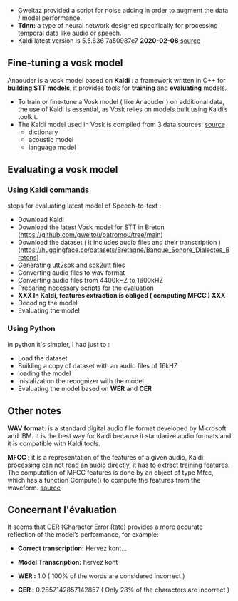 
* Gweltaz provided a script for noise adding in order to augment the data / model performance.
* **Tdnn:** a type of neural network designed specifically for processing temporal data like audio or speech.
* Kaldi latest version is 5.5.636 7a50987e7 **2020-02-08** [source](https://kaldi-asr.org/doc/versions.html)
## Fine-tuning a vosk model
Anaouder is a vosk model based on **Kaldi** : a framework written in C++ for **building STT models**, it provides tools for **training** and **evaluating** models.
* To train or fine-tune a Vosk model ( like Anaouder ) on additional data, the use of Kaldi is essential, as Vosk relies on models built using Kaldi’s toolkit.
* The Kaldi model used in Vosk is compiled from 3 data sources: [source](https://alphacephei.com/vosk/adaptation)
  - dictionary
  - acoustic model
  - language model
## Evaluating a vosk model
### Using Kaldi commands
steps for evaluating latest model of Speech-to-text :
* Download Kaldi
* Download the latest Vosk model for STT in Breton (https://github.com/gweltou/patromou/tree/main)
* Download the dataset ( it includes audio files and their transcription ) (https://huggingface.co/datasets/Bretagne/Banque_Sonore_Dialectes_Bretons)
* Generating utt2spk and spk2utt files
* Converting audio files to wav format
* Converting audio files from 4400kHZ to 1600kHZ
* Preparing necessary scripts for the evaluation
* **XXX In Kaldi, features extraction is obliged ( computing MFCC ) XXX**
* Decoding the model
* Evaluating the model
### Using Python
In python it's simpler, I had just to :
* Load the dataset
* Building a copy of dataset with an audio files of 16kHZ
* loading the model
* Inisialization the recognizer with the model
* Evaluating the model based on **WER** and **CER**
## Other notes
**WAV format:** is a standard digital audio file format developed by Microsoft and IBM. It is the best way for Kaldi because it standarize audio formats and it is compatible with Kaldi tools.

**MFCC :** it is a representation of the features of a given audio, Kaldi processing can not read an audio directly, it has to extract training features.
The computation of MFCC features is done by an object of type Mfcc, which has a function Compute() to compute the features from the waveform. [source](https://kaldi-asr.org/doc/feat.html)

## Concernant l'évaluation
It seems that CER (Character Error Rate) provides a more accurate reflection of the model’s performance, for example:
- **Correct transcription:** Hervez kont...
- **Model Transcription:** hervez kont

- **WER :** 1.0 ( 100% of the words are considered incorrect )
- **CER :** 0.2857142857142857 ( Only 28% of the characters are incorrect )

